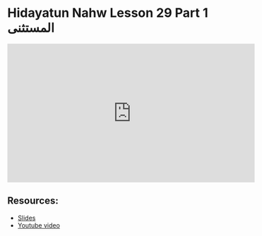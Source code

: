 # Hidayatun Nahw Lesson 29 Part 1 المستثنى
                
<iframe width="560" height="315" src="https://www.youtube-nocookie.com/embed/yN9XEPlpxFs?start=0" frameborder="0" allow="accelerometer; autoplay; encrypted-media; gyroscope; picture-in-picture" allowfullscreen="allowfullscreen">
</iframe><BR>

## Resources:
- [Slides](https://github.com/arshare/resources_balagha_pdfs)
- [Youtube video](https://www.youtube.com/watch?v=yN9XEPlpxFs&list=PLzn0qdi6JpdtdAyaM2yvvY1Yk9i4EpLHD&index=82)

